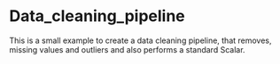 # Data_cleaning_pipeline
This is a small example to create a data cleaning pipeline, that removes, missing values and outliers and also performs a standard Scalar.
